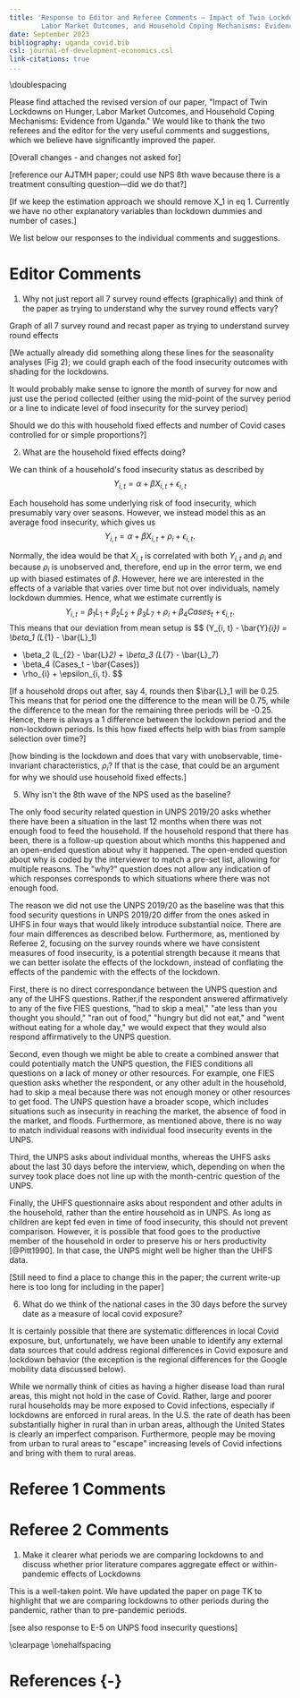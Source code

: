 ```yaml
---  
title: 'Response to Editor and Referee Comments — Impact of Twin Lockdowns on Hunger, 
        Labor Market Outcomes, and Household Coping Mechanisms: Evidence from Uganda'
date: September 2023
bibliography: uganda_covid.bib
csl: journal-of-development-economics.csl
link-citations: true
...
```


\doublespacing

Please find attached the revised version of our paper,
"Impact of Twin Lockdowns on Hunger, Labor Market Outcomes, and Household Coping 
Mechanisms: Evidence from Uganda."
We would like to thank the two referees and the editor for the very useful comments and
suggestions, which we believe have significantly improved the paper.

[Overall changes - and changes not asked for]

[reference our AJTMH paper; could use NPS 8th wave because there is a treatment consulting 
question—did we do that?]

[If we keep the estimation approach we should remove X_1 in eq 1. Currently we have no
other explanatory variables than lockdown dummies and number of cases.]



We list below our responses to the individual comments and suggestions.

# Editor Comments


1. Why not just report all 7 survey round effects (graphically) and think of the paper 
as trying to understand why the survey round effects vary?


Graph of all 7 survey round and recast paper as trying to understand survey round effects

[We actually already did something along these lines for the seasonality analyses (Fig 2);
we could graph each of the food insecurity outcomes with shading for the lockdowns.

It would probably make sense to ignore the month of survey for now and just use the
period collected (either using the mid-point of the survey period or a line to indicate
level of food insecurity for the survey period)

Should we do this with household fixed effects and number of Covid cases controlled for
or simple proportions?]

2. What are the household fixed effects doing?


We can think of a household's food insecurity status as described by
$$
Y_{i, t}  = \alpha + \beta X_{i, t} + \epsilon_{i, t}
$$

Each household has some underlying risk of food insecurity, which presumably vary over
seasons. 
However, we instead model this as an average food insecurity, which gives us
$$
Y_{i, t}  = \alpha + \beta X_{i, t} + \rho_{i} + \epsilon_{i, t}.
$$

Normally, the idea would be that $X_{i, t}$ is correlated with both $Y_{i, t}$ and 
$\rho_{i}$ and because $\rho_{i}$ is unobserved and, therefore, end up in the error
term, we end up with biased estimates of $\beta$. 
However, here we are interested in the effects of a variable that varies over time but
not over individuals, namely lockdown dummies.
Hence, what we estimate currently is
$$
Y_{i, t}  = \beta_1 L_{1} + \beta_2 L_{2} + \beta_3 L_{7}+ \rho_{i} + \beta_4 Cases_t + \epsilon_{i, t}.
$$
This means that our deviation from mean setup is
$$
(Y_{i, t} - \bar{Y}_{i})  = \beta_1 (L_{1} - \bar{L}_1) 
+ \beta_2 (L_{2} - \bar{L}_2) + \beta_3 (L_{7} - \bar{L}_7) 
+ \beta_4 (Cases_t - \bar{Cases})
+ \rho_{i} + \epsilon_{i, t}.
$$

[If a household drops out after, say 4, rounds then $\bar{L}_1 will be 0.25. 
This means that for period one the difference to the mean will be 0.75, while the
difference to the mean for the remaining three periods will be -0.25.
Hence, there is always a 1 difference between the lockdown period and the non-lockdown
periods.
Is this how fixed effects help with bias from sample selection over time?]


[how binding is the lockdown and does that vary with unobservable, time-invariant 
characteristics, $\rho_{i}$?
If that is the case, that could be an argument for why we should use household fixed 
effects.]




5. Why isn't the 8th wave of the NPS used as the baseline?

The only food security related question in UNPS 2019/20 asks whether there have been a 
situation in the last 12 months when there was not enough food to feed the household.
If the household respond that there has been, there is a follow-up question about which 
months this happened and an open-ended question about why it happened.
The open-ended question about why is coded by the interviewer to match a pre-set list, 
allowing for multiple reasons. 
The "why?" question does not allow any indication of which responses corresponds to which
situations where there was not enough food. 

The reason we did not use the UNPS 2019/20 as the baseline was that this food security 
questions in UNPS 2019/20 differ from the ones asked in UHFS in four ways that would 
likely introduce substantial noice.
There are four main differences as described below.
Furthermore, as, mentioned by Referee 2, focusing on the survey rounds where we have
consistent measures of food insecurity, is a potential strength because it means that we 
can better isolate the effects of the lockdown, instead of conflating the effects of the 
pandemic with the effects of the lockdown.

First, there is no direct correspondance between the UNPS question and any of the UHFS 
questions.
Rather,if the respondent answered affirmatively to any of the five FIES questions, 
"had to skip a meal," "ate less than you thought you
should," "ran out of food," "hungry but did not eat," and "went without eating for 
a whole day,"
we would expect that they would also respond affirmatively to the UNPS question. 

Second, even though we might be able to create a combined answer that could potentially
match the UNPS question, the FIES conditions all questions on a lack of money or other 
resources.
For example, one FIES question asks whether the respondent, or any other adult in the 
household, had to skip a meal because there was not enough money or other resources to get 
food.
The UNPS question have a broader scope, which includes situations such as insecurity in 
reaching the market, the absence of food in the market, and floods.
Furthermore, as mentioned above, there is no way to match individual reasons with 
individual food insecurity events in the UNPS. 

Third, the UNPS asks about individual months, whereas the UHFS asks about the last 30 days 
before the interview, which, depending on when the survey took place does not line up 
with the month-centric question of the UNPS.

Finally, the UHFS questionnaire asks about respondent and other adults in the household,
rather than the entire household as in UNPS. 
As long as children are kept fed even in time of food insecurity, this should not
prevent comparison.
However, it is possible that food goes to the productive member of the household in 
order to preserve his or hers productivity [@Pitt1990].
In that case, the UNPS might well be higher than the UHFS data.

[Still need to find a place to change this in the paper; the current write-up here is too
long for including in the paper]

6. What do we think of the national cases in the 30 days before the survey date as a 
measure of local covid exposure?

It is certainly possible that there are systematic differences in local Covid exposure,
but, unfortunately, we have been unable to identify any external data sources that could 
address regional differences in Covid exposure and lockdown behavior (the exception is the 
regional differences for the Google mobility data discussed below).

While we normally think of cities as having a higher disease load than rural areas,
this might not hold in the case of Covid. 
Rather, large and poorer rural households may be more exposed to Covid infections,
especially if lockdowns are enforced in rural areas.
In the U.S. the rate of death has been substantially higher in rural than in urban areas,
although the United States is clearly an imperfect comparison.
Furthermore, people may be moving from urban to rural areas to "escape" increasing levels 
of Covid infections and bring with them to rural areas.



# Referee 1 Comments


# Referee 2 Comments

1. Make it clearer what periods we are comparing lockdowns to and discuss whether prior
 literature compares aggregate effect or within-pandemic effects of Lockdowns

This is a well-taken point. 
We have updated the paper on page TK to highlight that we are comparing lockdowns to
other periods during the pandemic, rather than to pre-pandemic periods.

[see also response to E-5 on UNPS food insecurity questions]




\clearpage
\onehalfspacing
# References {-}

